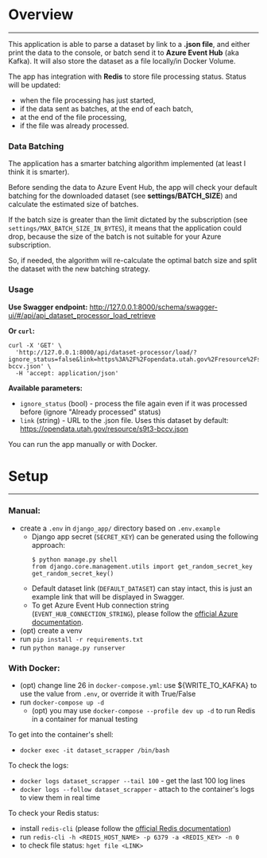 # Overview

---
This application is able to parse a dataset by link to a **.json file**, and either print the data to the console, or batch send it to **Azure Event Hub** (aka Kafka). It will also store the dataset as a file locally/in Docker Volume.

The app has integration with **Redis** to store file processing status. Status will be updated:
* when the file processing has just started,
* if the data sent as batches, at the end of each batch,
* at the end of the file processing,
* if the file was already processed.

### Data Batching

The application has a smarter batching algorithm implemented (at least I think it is smarter).

Before sending the data to Azure Event Hub, the app will check your default batching for the downloaded dataset (see **settings/BATCH_SIZE**) and calculate the estimated size of batches. 

If the batch size is greater than the limit dictated by the subscription (see `settings/MAX_BATCH_SIZE_IN_BYTES`), it means that the application could drop, because the size of the batch is not suitable for your Azure subscription. 

So, if needed, the algorithm will re-calculate the optimal batch size and split the dataset with the new batching strategy.


### Usage

**Use Swagger endpoint:** http://127.0.0.1:8000/schema/swagger-ui/#/api/api_dataset_processor_load_retrieve

**Or ```curl```:**
```
curl -X 'GET' \
  'http://127.0.0.1:8000/api/dataset-processor/load/?ignore_status=false&link=https%3A%2F%2Fopendata.utah.gov%2Fresource%2Fs9t3-bccv.json' \
  -H 'accept: application/json'
```

**Available parameters:**
* ```ignore_status``` (bool) - process the file again even if it was processed before (ignore "Already processed" status)
* ```link``` (string) - URL to the .json file. Uses this dataset by default: https://opendata.utah.gov/resource/s9t3-bccv.json

You can run the app manually or with Docker.
# Setup

---
### Manual:
* create a ```.env``` in ```django_app/``` directory based on ```.env.example```
  * Django app secret (`SECRET_KEY`) can be generated using the following approach:
    ```shell
    $ python manage.py shell
    from django.core.management.utils import get_random_secret_key
    get_random_secret_key()
    ```
  * Default dataset link (`DEFAULT_DATASET`) can stay intact, this is just an example link that will be displayed in Swagger.
  * To get Azure Event Hub connection string (`EVENT_HUB_CONNECTION_STRING`), please follow the [official Azure documentation](https://learn.microsoft.com/en-us/azure/event-hubs/event-hubs-get-connection-string).
* (opt) create a venv
* run ```pip install -r requirements.txt```
* run ```python manage.py runserver```

### With Docker:
* (opt) change line 26 in ```docker-compose.yml```: use ${WRITE_TO_KAFKA} to use the value from ```.env```, or override it with True/False
* run ```docker-compose up -d```
  * (opt) you may use ```docker-compose --profile dev up -d``` to run Redis in a container for manual testing

To get into the container's shell:
* ```docker exec -it dataset_scrapper /bin/bash```

To check the logs:
* ```docker logs dataset_scrapper --tail 100``` - get the last 100 log lines
* ```docker logs --follow dataset_scrapper``` - attach to the container's logs to view them in real time

To check your Redis status:
* install ```redis-cli``` (please follow the [official Redis documentation](https://redis.io/docs/install/install-redis/))
* run ```redis-cli -h <REDIS_HOST_NAME> -p 6379 -a <REDIS_KEY> -n 0```
* to check file status: ```hget file <LINK>```